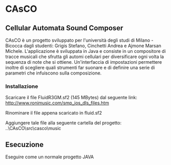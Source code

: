 # CAsCO
## Cellular Automata Sound Composer

CAsCO è un progetto sviluppato per l'università degli studi di Milano - Bicocca dagli studenti: Grigis Stefano, Cinchetti Andrea e Ajmone Marsan Michele. L'applicazione è sviluppata in Java e consiste in un compositore di tracce musicali che sfrutta gli automi cellulari per diversificare ogni volta la sequenza di note che si ottiene. Un'interfaccia di impostazioni permettere inoltre di scegliere quali strumenti far suonare e di definire una serie di parametri che infuiscono sulla composizione.


### Installazione

Scaricare il file FluidR3GM.sf2 (145 MBytes) dal seguente link: http://www.ronimusic.com/smp_ios_dls_files.htm

Rinominare il file appena scaricato in fluid.sf2

Aggiungere tale file alla seguente cartella del progetto: ..\CAsCO\src\casco\music

## Esecuzione

Eseguire come un normale progetto JAVA
